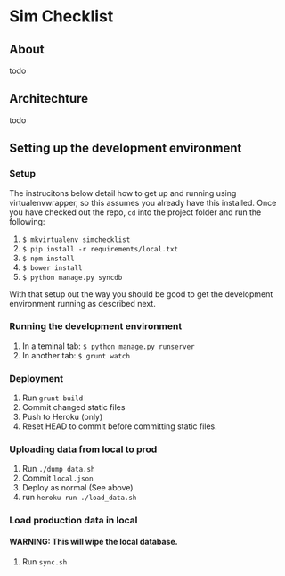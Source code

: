 # Sim Checklist

## About

todo

## Architechture

todo

## Setting up the development environment

### Setup

The instrucitons below detail how to get up and running using virtualenvwrapper, so this assumes you already have this installed. Once you have checked out the repo, `cd` into the project folder and run the following:

1. `$ mkvirtualenv simchecklist`
2. `$ pip install -r requirements/local.txt`
3. `$ npm install`
4. `$ bower install`
5. `$ python manage.py syncdb`

With that setup out the way you should be good to get the development environment running as described next.

### Running the development environment

1. In a teminal tab: `$ python manage.py runserver`
2. In another tab: `$ grunt watch`

### Deployment

1. Run `grunt build`
2. Commit changed static files
3. Push to Heroku (only)
4. Reset HEAD to commit before committing static files.

### Uploading data from local to prod

1. Run `./dump_data.sh`
2. Commit `local.json`
3. Deploy as normal (See above)
4. run `heroku run ./load_data.sh`

### Load production data in local 

#### WARNING: This will wipe the local database.

1. Run `sync.sh`
